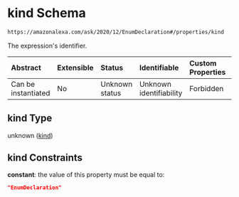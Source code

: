 # kind Schema

```txt
https://amazonalexa.com/ask/2020/12/EnumDeclaration#/properties/kind
```

The expression's identifier.

| Abstract            | Extensible | Status         | Identifiable            | Custom Properties | Additional Properties | Access Restrictions | Defined In                                                                         |
| :------------------ | :--------- | :------------- | :---------------------- | :---------------- | :-------------------- | :------------------ | :--------------------------------------------------------------------------------- |
| Can be instantiated | No         | Unknown status | Unknown identifiability | Forbidden         | Allowed               | none                | [EnumDeclaration.json*](../../schemas/EnumDeclaration.json "open original schema") |

## kind Type

unknown ([kind](enumdeclaration-properties-kind.md))

## kind Constraints

**constant**: the value of this property must be equal to:

```json
"EnumDeclaration"
```
